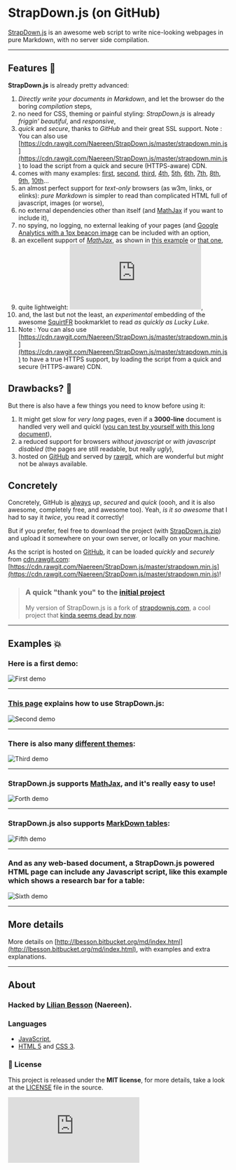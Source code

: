 # StrapDown.js (on GitHub)
[StrapDown.js](https://naereen.github.io/StrapDown.js/) is an awesome web script to write nice-looking webpages in pure Markdown, with no server side compilation.

----

## Features :dizzy:
**StrapDown.js** is already pretty advanced:

 1. *Directly write your documents in Markdown*, and let the browser do the boring *compilation* steps,
 2. no need for CSS, theming or painful styling: *StrapDown.js* is already *friggin' beautiful*, and *responsive*,
 3. *quick* and *secure*, thanks to *GitHub* and their great SSL support. Note : You can also use [https://cdn.rawgit.com/Naereen/StrapDown.js/master/strapdown.min.js](https://cdn.rawgit.com/Naereen/StrapDown.js/master/strapdown.min.js) to load the script from a quick and secure (HTTPS-aware) CDN.
 4. comes with many examples: [first](example1.html), [second](example2.html), [third](example3.html), [4th](example4.html), [5th](example5.html), [6th](example6.html), [7th](example7.html), [8th](example8.html), [9th](example9.html), [10th](example10.html)...
 5. an almost perfect support for *text-only* browsers (as w3m, links, or elinks): *pure Markdown* is simpler to read than complicated HTML full of javascript, images (or worse),
 6. no external dependencies other than itself (and [MathJax](http://www.mathjax.org/) if you want to include it),
 7. no spying, no logging, no external leaking of your pages (and [Google Analytics with a 1px beacon image](http://perso.crans.org/besson/beacon.html) can be included with an option,
 8. an excellent support of [*MathJax*](http://www.mathjax.org/), as shown in [this example](example3.html) or [that one](example5.html),
 9. quite lightweight: [![Only 32 Kb](https://badge-size.herokuapp.com/Naereen/StrapDown.js/master/strapdown.min.js)](https://github.com/Naereen/StrapDown.js/master/strapdown.min.js),
 10. and, the last but not the least, an *experimental* embedding of the awesome [SquirtFR](http://lbesson.bitbucket.org/squirt) bookmarklet to read *as quickly as Lucky Luke*.
 11. Note : You can also use [https://cdn.rawgit.com/Naereen/StrapDown.js/master/strapdown.min.js](https://cdn.rawgit.com/Naereen/StrapDown.js/master/strapdown.min.js) to have a true HTTPS support, by loading the script from a quick and secure (HTTPS-aware) CDN.


## Drawbacks? :bug:
But there is also have a few things you need to know before using it:

 1. It might get slow for *very long* pages, even if a **3000-line** document is handled very well and quickl ([you can test by yourself with this long document](3000.html)),
 2. a reduced support for browsers *without javascript* or *with javascript disabled* (the pages are still readable, but really *ugly*),
 3. hosted on [GitHub](https://github.com/) and served by [rawgit](https://rawgit.com), which are wonderful but *might* not be always available.

## Concretely
Concretely, GitHub is [always](http://status.github.com/) *up*, *secured* and *quick* (oooh, and it is also awesome, completely free, and awesome too). Yeah, *is it so awesome* that I had to say it *twice*, you read it correctly!

But if you prefer, feel free to download the project (with [StrapDown.js.zip](https://bitbucket.org/lbesson/lbesson.bitbucket.org/downloads/StrapDown.js.zip)) and upload it somewhere on your own server, or locally on your machine.

As the script is hosted on [GitHub](https://github.com/Naereen/StrapDown.js/), it can be loaded *quickly* and *securely* from [cdn.rawgit.com](https://cdn.rawgit.com/Naereen/StrapDown.js/master/strapdown.min.js): [https://cdn.rawgit.com/Naereen/StrapDown.js/master/strapdown.min.js](https://cdn.rawgit.com/Naereen/StrapDown.js/master/strapdown.min.js)!

> ### A quick "thank you" to the [initial project](https://github.com/arturadib/strapdown/)
> My version of StrapDown.js is a fork of [strapdownjs.com](http://strapdownjs.com), a cool project that [kinda seems dead by now](https://github.com/arturadib/strapdown/graphs/contributors).

----

## Examples :boom:
### Here is a first demo:
![First demo](demo1.png "First lines of the index.html page")

----

### [This page](http://lbesson.bitbucket.org/md/index.html) explains how to use StrapDown.js:
![Second demo](demo2.png "Demo of the demo!")

----

### There is also many [different themes](https://github.com/Naereen/StrapDown.js/tree/master/themes/):
![Third demo](demo3.png "Small example with the Cyborg theme")

----

### StrapDown.js supports [MathJax](https://www.mathjax.org/), and it's really easy to use!
![Forth demo](demo4.png "First lines of the index.html page")

----

### StrapDown.js also supports [MarkDown tables](https://help.github.com/articles/github-flavored-markdown/#tables):
![Fifth demo](demo5.png "First lines of the index.html page")

----

### And as any web-based document, a StrapDown.js powered HTML page can include any Javascript script, like this example which shows a research bar for a table:
![Sixth demo](demo6.png "First lines of the index.html page")

----

## More details
More details on [http://lbesson.bitbucket.org/md/index.html](http://lbesson.bitbucket.org/md/index.html), with examples and extra explanations.

----

## About
### Hacked by [Lilian Besson](https://github.com/Naereen) (Naereen).

### Languages
 - [JavaScript](https://en.wikipedia.org/wiki/Javascript),
 - [HTML 5](https://en.wikipedia.org/wiki/HTML) and [CSS 3](https://en.wikipedia.org/wiki/Cascading_Style_Sheets).

### :scroll: License
This project is released under the **MIT license**, for more details, take a look at the [LICENSE](http://lbesson.mit-license.org/) file in the source.

[![Analytics](https://ga-beacon.appspot.com/UA-38514290-17/github.com/Naereen/StrapDown.js/README.md?pixel)](https://github.com/Naereen/StrapDown.js)
